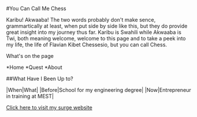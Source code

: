 #You Can Call Me Chess

Karibu! Akwaaba! The two words probably don't make sence, grammartically at least, when put side by side like this, but they do provide great insight into my journey thus far. Karibu is Swahili while Akwaaba is Twi, both meaning welcome, welcome to this page and to take a peek into my life, the life of Flavian Kibet Chessesio, but you can call Chess.

What's on the page

*Home
*Quest
*About

##What Have I Been Up to?

|When|What|
|Before|School for my engineering degree|
|Now|Entrepreneur in training at MEST|


[Click here to visit my surge website](https://kibetchessesio.surge.sh)

